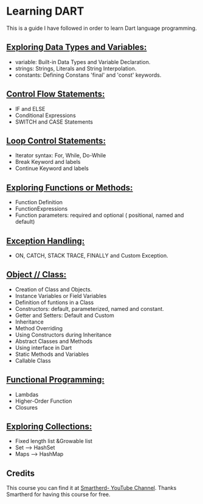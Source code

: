 # Learning DART

This is a guide I have followed in order to learn Dart language programming.

## [Exploring Data Types and Variables:](https://github.com/Rasquin/DartPractise/tree/main/bin/dataType)
* variable: Built-in Data Types and Variable Declaration.
* strings: Strings, Literals and String Interpolation.
* constants: Defining Constans 'final' and 'const' keywords.

## [Control Flow Statements:](https://github.com/Rasquin/DartPractise/tree/main/bin/controlFlowStatements)
* IF and ELSE
* Conditional Expressions
* SWITCH and CASE Statements

## [Loop Control Statements:](https://github.com/Rasquin/DartPractise/tree/main/bin/Loops)
* Iterator syntax: For, While, Do-While
* Break Keyword and labels
* Continue Keyword and labels

## [Exploring Functions or Methods:](https://github.com/Rasquin/DartPractise/tree/main/bin/functions)
* Function Definition
* FunctionExpressions
* Function parameters: required and optional ( positional, named and default)

## [Exception Handling:](https://github.com/Rasquin/DartPractise/tree/main/bin/exceptionHandling)
* ON, CATCH, STACK TRACE, FINALLY  and Custom Exception.


## [Object // Class:](https://github.com/Rasquin/DartPractise/tree/main/bin/ClassObject)
* Creation of Class and Objects.
* Instance Variables or Field Variables
* Definition of funtions in a Class
* Constructors: default, parameterized, named and constant.
* Getter and Setters: Default and Custom
* Inheritance 
* Method Overriding
* Using Constructors during Inheritance
* Abstract Classes and Methods
* Using interface in Dart
* Static Methods and Variables
* Callable Class

## [Functional Programming:](https://github.com/Rasquin/DartPractise/tree/main/bin/functionalProgramming)
* Lambdas 
* Higher-Order Function
* Closures

## [Exploring Collections:](https://github.com/Rasquin/DartPractise/tree/main/bin/collections)
* Fixed length list &Growable list
* Set --> HashSet
* Maps --> HashMap

## Credits
This course you can find it at [Smartherd- YouTube Channel](https://www.youtube.com/watch?v=5rtujDjt50I&list=PLlxmoA0rQ-LyHW9voBdNo4gEEIh0SjG-q). Thanks Smartherd for having this course for free.
